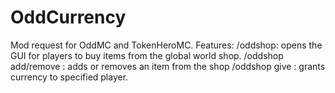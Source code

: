 # OddCurrency
Mod request for OddMC and TokenHeroMC.
Features:
/oddshop: opens the GUI for players to buy items from the global world shop. 
/oddshop add/remove <item-ID> : adds or removes an item from the shop
/oddshop give <playername> <amount>: grants currency to specified player. 
